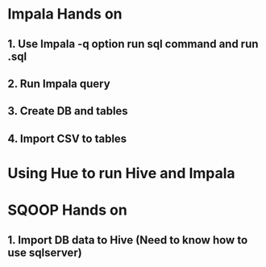 # Impala Hands on
## 1. Use Impala -q option run sql command and run .sql
## 2. Run Impala query
## 3. Create DB and tables
## 4. Import CSV to tables
# Using Hue to run Hive and Impala
# SQOOP Hands on
## 1. Import DB data to Hive (Need to know how to use sqlserver)

